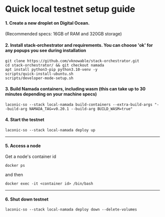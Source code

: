 # Quick local testnet setup guide

#### 1. Create a new droplet on Digital Ocean.
(Recommended specs: 16GB of RAM and 320GB storage)
#### 2. Install stack-orchestrator and requirements. You can choose 'ok' for any popups you see during installation
```
git clone https://github.com/vknowable/stack-orchestrator.git
cd stack-orchestrator/ && git checkout namada
apt install python3-pip python3.10-venv -y
scripts/quick-install-ubuntu.sh
scripts/developer-mode-setup.sh
```
#### 3. Build Namada containers, including wasm (this can take up to 30 minutes depending on your machine specs)
```
laconic-so --stack local-namada build-containers --extra-build-args "--build-arg NAMADA_TAG=v0.20.1 --build-arg BUILD_WASM=true"
```
#### 4. Start the testnet
```
laconic-so --stack local-namada deploy up
```
---
#### 5. Access a node
Get a node's container id
```
docker ps
```
and then
```
docker exec -it <container id> /bin/bash
```
---
#### 6. Shut down testnet
```
laconic-so --stack local-namada deploy down --delete-volumes
```